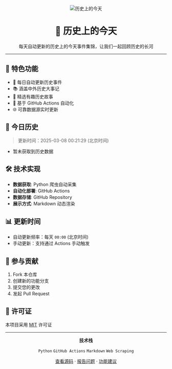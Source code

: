 <div align="center">

![历史上的今天](https://pink-keen-python-404.mypinata.cloud/ipfs/bafkreifnpxdvcusz54h52gz3zqrtftsnm4ec3ybvdoeffikxnrunj3j3bq)

# 📅 历史上的今天


每天自动更新的历史上的今天事件集锦，让我们一起回顾历史的长河

</div>

---

## 🌟 特色功能

- 🔄 每日自动更新历史事件
- 📚 涵盖中外历史大事记
- 🎯 精选有趣历史故事
- 🤖 基于 GitHub Actions 自动化
- 🌐 可靠数据源实时更新

## 📖 今日历史
> 更新时间：2025-03-08 00:21:29 (北京时间)
- 暂未获取到历史数据
## 🛠️ 技术实现

- **数据获取**: Python 爬虫自动采集
- **自动化部署**: GitHub Actions
- **数据存储**: GitHub Repository
- **展示方式**: Markdown 动态渲染

## 📊 更新时间

- 自动更新频率：每天 `00:00` (北京时间)
- 手动更新：支持通过 Actions 手动触发

## 🤝 参与贡献

1. Fork 本仓库
2. 创建新的功能分支
3. 提交您的更改
4. 发起 Pull Request

## 📜 许可证

本项目采用 [MIT](LICENSE) 许可证

---

<div align="center">

**技术栈** 

`Python` `GitHub Actions` `Markdown` `Web Scraping`

[查看源码](https://github.com/Kelin0x/OnThisDay) · [报告问题](https://github.com/Kelin0x/OnThisDay/issues) · [功能建议](https://github.com/Kelin0x/OnThisDay/issues)


</div>